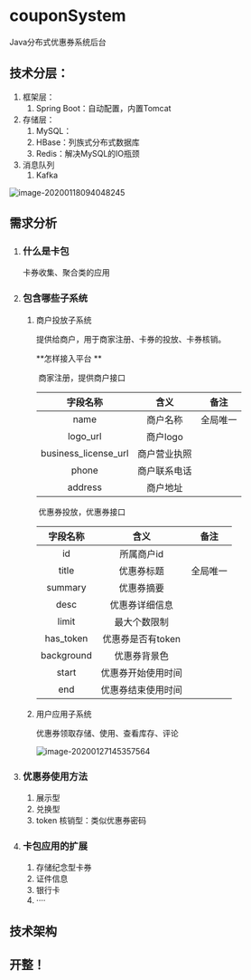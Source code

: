 # couponSystem
Java分布式优惠券系统后台

## 技术分层：

1. 框架层：
   1. Spring Boot：自动配置，内置Tomcat
2. 存储层：
   1. MySQL：
   2. HBase：列族式分布式数据库
   3. Redis：解决MySQL的IO瓶颈
3. 消息队列
   1. Kafka



![image-20200118094048245](D:\Develop\Coding\couponSystem\md_data\技术分层.png)

## 需求分析

1. ### 什么是卡包

   卡券收集、聚合类的应用

2. ### 包含哪些子系统

   1. 商户投放子系统

      提供给商户，用于商家注册、卡券的投放、卡券核销。

      **怎样接入平台 ** 

      ​	商家注册，提供商户接口

      |       字段名称       |     含义     |   备注   |
      | :------------------: | :----------: | :------: |
      |         name         |   商户名称   | 全局唯一 |
      |       logo_url       |   商户logo   |          |
      | business_license_url | 商户营业执照 |          |
      |        phone         | 商户联系电话 |          |
      |       address        |   商户地址   |          |

      ​	优惠券投放，优惠券接口

      |  字段名称  |        含义        |   备注   |
      | :--------: | :----------------: | :------: |
      |     id     |     所属商户id     |          |
      |   title    |     优惠券标题     | 全局唯一 |
      |  summary   |     优惠券摘要     |          |
      |    desc    |   优惠券详细信息   |          |
      |   limit    |    最大个数限制    |          |
      | has_token  | 优惠券是否有token  |          |
      | background |    优惠券背景色    |          |
      |   start    | 优惠券开始使用时间 |          |
      |    end     | 优惠券结束使用时间 |          |

   2. 用户应用子系统

      优惠券领取存储、使用、查看库存、评论

      ![image-20200127145357564](D:\Develop\Coding\couponSystem\md_data\用户应用子系统.png)

3. ### 优惠券使用方法

   1. 展示型
   2. 兑换型
   3. token 核销型：类似优惠券密码

4. ### 卡包应用的扩展

   1. 存储纪念型卡券
   2. 证件信息
   3. 银行卡
   4. ····

## 技术架构



## 开整！

